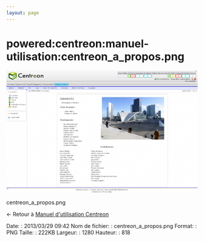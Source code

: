 ```yaml
---
layout: page
---
```


powered:centreon:manuel-utilisation:centreon\_a\_propos.png
===========================================================

[![centreon\_a\_propos.png](../../../../assets/media/powered/centreon/manuel-utilisation/centreon_a_propos.png@cache=&w=900&h=575 "centreon_a_propos.png")](../../../../assets/media/powered/centreon/manuel-utilisation/centreon_a_propos.png@cache= "Afficher le fichier original")

centreon\_a\_propos.png

← Retour à [Manuel d'utilisation
Centreon](../../../../centreon/manuel-utilisation/start.html "centreon:manuel-utilisation:start")

Date:
:   2013/03/29 09:42
Nom de fichier:
:   centreon\_a\_propos.png
Format:
:   PNG
Taille:
:   222KB
Largeur:
:   1280
Hauteur:
:   818

